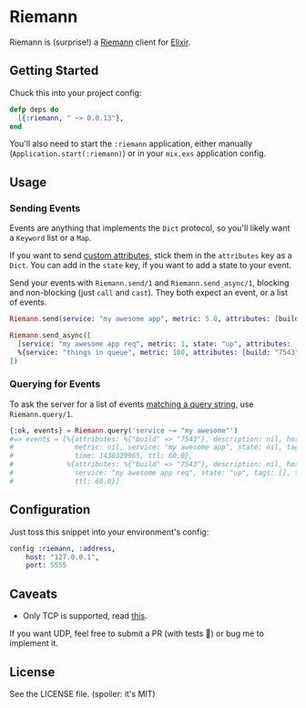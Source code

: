 Riemann
=======

Riemann is (surprise!) a [Riemann](http://riemann.io) client for [Elixir](http://elixir-lang.org).

## Getting Started

Chuck this into your project config:

```elixir
defp deps do
  [{:riemann, " ~> 0.0.13"},
end
```

You'll also need to start the `:riemann` application, either manually (`Application.start(:riemann)`) or in your `mix.exs` application config.

## Usage

### Sending Events

Events are anything that implements the `Dict` protocol, so you'll likely want a `Keyword` list or a `Map`.

If you want to send [custom attributes](http://riemann.io/howto.html#custom-event-attributes), stick them in the `attributes` key as a `Dict`. You can add in the `state` key, if you want to add a state to your event.

Send your events with `Riemann.send/1` and `Riemann.send_async/1`, blocking and non-blocking (just `call` and `cast`). They both expect an event, or a list of events.

```elixir
Riemann.send(service: "my awesome app", metric: 5.0, attributes: [build: "7543"])

Riemann.send_async([
  [service: "my awesome app req", metric: 1, state: "up", attributes: [build: "7543"]],
  %{service: "things in queue", metric: 100, attributes: [build: "7543"]}
])

```

### Querying for Events
To ask the server for a list of events [matching a query string](https://github.com/aphyr/riemann/blob/master/test/riemann/query_test.clj), use `Riemann.query/1`.

```elixir
{:ok, events} = Riemann.query('service ~= "my awesome"')
#=> events = [%{attributes: %{"build" => "7543"}, description: nil, host: "dax",
#               metric: nil, service: "my awesome app", state: nil, tags: [],
#               time: 1430329965, ttl: 60.0},
#             %{attributes: %{"build" => "7543"}, description: nil, host: "dax", metric: 1,
#               service: "my awesome app req", state: "up", tags: [], time: 1430329965,
#               ttl: 60.0}]
```

## Configuration
Just toss this snippet into your environment's config:

```elixir
config :riemann, :address,
    host: "127.0.0.1",
    port: 5555
```

## Caveats
  - Only TCP is supported, read [this](http://riemann.io/howto.html#what-protocol-should-i-use-to-talk-to-riemann).

   If you want UDP, feel free to submit a PR (with tests 👺) or bug me to implement it.

## License

See the LICENSE file. (spoiler: it's MIT)
